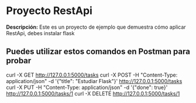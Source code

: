 # Proyecto RestApi

**Descripción:** Este es un proyecto de ejemplo que demuestra cómo aplicar RestApi, debes instalar flask

## Puedes utilizar estos comandos en Postman para probar

curl -X GET http://127.0.0.1:5000/tasks
curl -X POST -H "Content-Type: application/json" -d '{"title": "Estudiar Flask"}' http://127.0.0.1:5000/tasks
curl -X PUT -H "Content-Type: application/json" -d '{"done": true}' http://127.0.0.1:5000/tasks/1
curl -X DELETE http://127.0.0.1:5000/tasks/1
